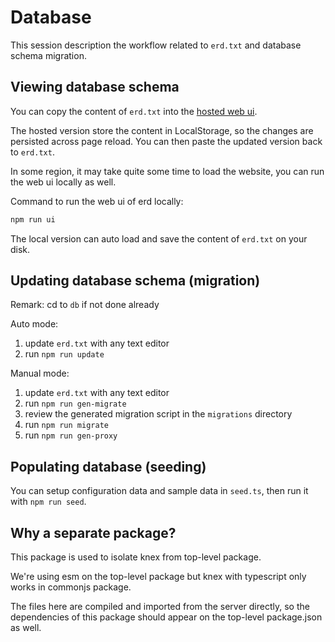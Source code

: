 # Database

This session description the workflow related to `erd.txt` and database schema migration.

## Viewing database schema

You can copy the content of `erd.txt` into the [hosted web ui](https://quick-erd.surge.sh).

The hosted version store the content in LocalStorage, so the changes are persisted across page reload. You can then paste the updated version back to `erd.txt`.

In some region, it may take quite some time to load the website, you can run the web ui locally as well.

Command to run the web ui of erd locally:

```bash
npm run ui
```

The local version can auto load and save the content of `erd.txt` on your disk.

## Updating database schema (migration)

Remark: cd to `db` if not done already

Auto mode:

1. update `erd.txt` with any text editor
2. run `npm run update`

Manual mode:

1. update `erd.txt` with any text editor
2. run `npm run gen-migrate`
3. review the generated migration script in the `migrations` directory
4. run `npm run migrate`
5. run `npm run gen-proxy`

## Populating database (seeding)

You can setup configuration data and sample data in `seed.ts`, then run it with `npm run seed`.

## Why a separate package?

This package is used to isolate knex from top-level package.

We're using esm on the top-level package but knex with typescript only works in commonjs package.

The files here are compiled and imported from the server directly, so the dependencies of this package should appear on the top-level package.json as well.
